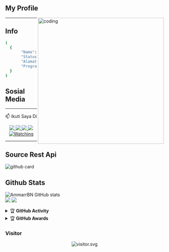 ## My Profile
<img align="right" alt="coding" width="400" src="https://cdn.dribbble.com/users/1162077/screenshots/5403918/media/d5dccb5d5818cba2c8fa0cb15fb578b3.gif" />

---

## Info
```bash
(
  {
       "Name": "AmmarBN",
       "Status": "Online",
       "Alamat": "Semarang, Indonesia",
       "Program": "Python 3.9"
  }
)
```

## Sosial Media
---
📫 Ikuti Saya Di
<p align="center">
  <a href="https://instagram.com/ammarexecuted"><img src="https://img.shields.io/badge/Instagram-E4405F?style=for-the-badge&logo=instagram&logoColor=white"/>
  <a href="https://wa.me/6288229683561"><img src="https://img.shields.io/badge/WhatsApp-25D366?style=for-the-badge&logo=whatsapp&logoColor=white" />
  <a href="https://www.facebook.com/ammarexecuted"><img src="https://img.shields.io/badge/Facebook-%234267B2.svg?&style=for-the-badge&logo=facebook&logoColor=white" />
  <a href="https://youtube.com/channel/UCFeZ5BGt8lbOZwIj2MNOlIQ"><img src="https://img.shields.io/badge/YouTube-AmmarBN-ff0000?style=for-the-badge&logo=youtube&logoColor=ff0000&link=https://youtube.com/c/Ammar-Executed" /><br>
 <amaan=AzRyCb&label=VIEWS&style=flat-square&color=orange" />
  <a href="https://komarev.com/ghpvc/?username=AmmarrBN&color=blue&style=flat-square&label=Profile+Views"><img title="Watching" src="https://komarev.com/ghpvc/?username=AmmarrBN&color=green&style=flat-square&label=Profile+View"></a>
</hal>                                                    

-----

## Source Rest Api
![github card](https://github-readme-stats.vercel.app/api/pin/?username=AmmarrBN&repo=Tes-Flask-Api&theme=dark)

## Github Stats
<p>
  <img src="https://github-readme-stats.vercel.app/api?username=AmmarrBN&show_icons=true&include_all_commits=true&theme=monokai" alt="AmmarrBN GitHub stats" /><br />
  <img src="https://github-readme-streak-stats.herokuapp.com/?user=AmmarrBN&theme=monokai"/>
  <img src="https://github-readme-stats.vercel.app/api/top-langs/?username=AmmarrBN&layout=compact&theme=monokai&langs_count=12"/><br />
</p>

<details>
    <summary>&#127942 <b>GitHub Activity</b></summary><br/>

![Metrics](https://metrics.lecoq.io/AmmarrBN?)
</details> 

<details>
    <summary>&#127942 <b>GitHub Awards</b></summary><br/>

![Github Trophy](https://github-profile-trophy.vercel.app/?username=AmmarrBN)

</details>

<h3 align="left">Visitor</h3>
<p align="center">
<img src="https://count.caliphdev.my.id/get/@AmmarrBN?theme=rule34" alt="visitor.svg">
</p>

<!--
**AmmarrBN/AmmarrBN** is a ✨ _special_ ✨ repository because its `README.md` (this file) appears on your GitHub profile.

Here are some ideas to get you started:

- 🔭 I’m currently working on ...
- 🌱 I’m currently learning ...
- 👯 I’m looking to collaborate on ...
- 🤔 I’m looking for help with ...
- 💬 Ask me about ...
- 📫 How to reach me: ...
- 😄 Pronouns: ...
- ⚡ Fun fact: ...
-->
